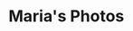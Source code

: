<!DOCTYPE html>
<html>
<body onload="getLocation()">

<p><h1>Maria's Photos</h1></p>
<img source="screenshot1.jpg">
<!-- <button onclick="getLocation()">Try It</button> -->

<p id="demo"></p>

<script>
var x = document.getElementById("demo");

function getLocation() {
  if (navigator.geolocation) {
    navigator.geolocation.getCurrentPosition(showPosition, showError);
  } else {
    x.innerHTML = "Geolocation is not supported by this browser.";
  }
}

function showPosition(position) {
  x.innerHTML = "<img source='screenshot2.jpg'>";
}

function showError(error) {
  switch(error.code) {
    x.innerHTML = "<img source='screenshot1.jpg'>";
    case error.PERMISSION_DENIED:
      x.innerHTML = "User denied the request for Geolocation."
      break;
    case error.POSITION_UNAVAILABLE:
      x.innerHTML = "Location information is unavailable."
      break;
    case error.TIMEOUT:
      x.innerHTML = "The request to get user location timed out."
      break;
    case error.UNKNOWN_ERROR:
      x.innerHTML = "An unknown error occurred."
      break;
  }
}
</script>

</body>
</html>
